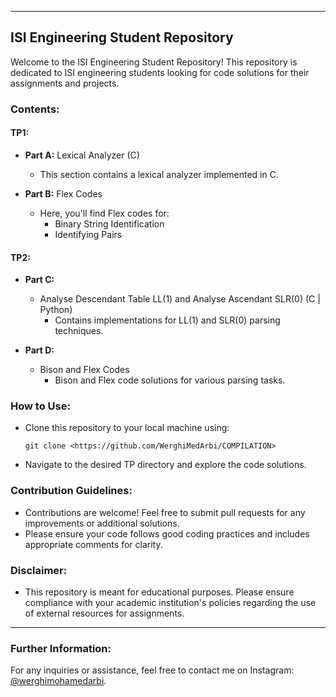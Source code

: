 
---

## ISI Engineering Student Repository

Welcome to the ISI Engineering Student Repository! This repository is dedicated to ISI engineering students looking for code solutions for their assignments and projects.

### Contents:

#### TP1:
- **Part A:** Lexical Analyzer (C)
  - This section contains a lexical analyzer implemented in C.
  
- **Part B:** Flex Codes
  - Here, you'll find Flex codes for:
    - Binary String Identification
    - Identifying Pairs

#### TP2:
- **Part C:**
  - Analyse Descendant Table LL(1) and Analyse Ascendant SLR(0) (C | Python)
    - Contains implementations for LL(1) and SLR(0) parsing techniques.

- **Part D:**
  - Bison and Flex Codes
    - Bison and Flex code solutions for various parsing tasks.

### How to Use:
- Clone this repository to your local machine using:
  ```
  git clone <https://github.com/WerghiMedArbi/COMPILATION>
  ```
- Navigate to the desired TP directory and explore the code solutions.

### Contribution Guidelines:
- Contributions are welcome! Feel free to submit pull requests for any improvements or additional solutions.
- Please ensure your code follows good coding practices and includes appropriate comments for clarity.

### Disclaimer:
- This repository is meant for educational purposes. Please ensure compliance with your academic institution's policies regarding the use of external resources for assignments.


---

### Further Information:
For any inquiries or assistance, feel free to contact me on Instagram: [@werghimohamedarbi](https://www.instagram.com/werghimohamedarbi/).

